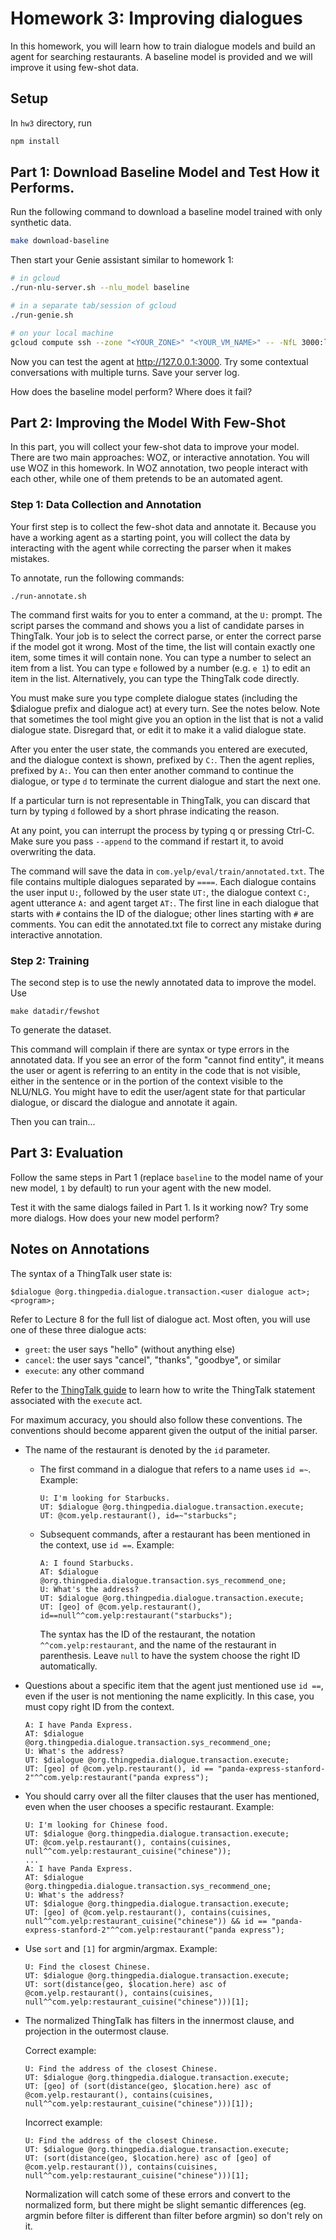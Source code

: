 # Homework 3: Improving dialogues

In this homework, you will learn how to train dialogue models and build an agent for searching restaurants. A baseline model is provided and we will improve it using few-shot data.

## Setup
In `hw3` directory, run 
```bash
npm install
```

## Part 1: Download Baseline Model and Test How it Performs. 
Run the following command to download a baseline model trained with only synthetic data. 
```bash
make download-baseline
```

Then start your Genie assistant similar to homework 1:
```bash
# in gcloud
./run-nlu-server.sh --nlu_model baseline

# in a separate tab/session of gcloud
./run-genie.sh

# on your local machine 
gcloud compute ssh --zone "<YOUR_ZONE>" "<YOUR_VM_NAME>" -- -NfL 3000:localhost:3000
```

Now you can test the agent at http://127.0.0.1:3000. Try some contextual conversations with multiple turns. Save your server log. 

How does the baseline model perform? Where does it fail? 


## Part 2: Improving the Model With Few-Shot

In this part, you will collect your few-shot data to improve your model. There are two main approaches:
WOZ, or interactive annotation. You will use WOZ in this homework.
In WOZ annotation, two people interact with each other, while one of them pretends to be an automated agent.

### Step 1: Data Collection and Annotation

Your first step is to collect the few-shot data and annotate it. Because you have a working agent as a starting
point, you will collect the data by interacting with the agent while correcting the parser when it makes mistakes.

To annotate, run the following commands:
```
./run-annotate.sh
```

The command first waits for you to enter a command, at the `U:` prompt. The script parses the command and shows you a list of candidate
parses in ThingTalk. Your job is to select the correct parse, or enter the correct parse if the model got it wrong.
Most of the time, the list will contain exactly one item, some times it will contain none. You can type a number to
select an item from a list.  You can type `e` followed by a number (e.g. `e 1`) to edit an item in the list.
Alternatively, you can type the ThingTalk code directly.

You must make sure you type complete dialogue states (including the $dialogue prefix and dialogue act) at every turn.
See the notes below. Note that sometimes the tool might give you an option in the list that is not a valid dialogue state.
Disregard that, or edit it to make it a valid dialogue state.

After you enter the user state, the commands you entered are executed, and the dialogue context is shown, prefixed
by `C:`. Then the agent replies, prefixed by `A:`. You can then enter another command to continue the dialogue, or
type `d` to terminate the current dialogue and start the next one.

If a particular turn is not representable in ThingTalk, you can discard that turn by typing `d` followed by a short phrase indicating the reason.

At any point, you can interrupt the process by typing q or pressing Ctrl-C. Make sure you pass `--append` to
the command if restart it, to avoid overwriting the data.

The command will save the data in `com.yelp/eval/train/annotated.txt`. The file contains multiple dialogues separated
by `====`. Each dialogue contains the user input `U:`, followed by the user state `UT:`, the dialogue context `C:`,
agent utterance `A:` and agent target `AT:`. The first line in each dialogue that starts with `#` contains the ID
of the dialogue; other lines starting with `#` are comments. You can edit the annotated.txt file to correct
any mistake during interactive annotation.

### Step 2: Training

The second step is to use the newly annotated data to improve the model.
Use
```
make datadir/fewshot
```
To generate the dataset.

This command will complain if there are syntax or type errors in the annotated data. If you see an error
of the form "cannot find entity", it means the user or agent is referring to an entity in the code that is
not visible, either in the sentence or in the portion of the context visible to the NLU/NLG. You might have
to edit the user/agent state for that particular dialogue, or discard the dialogue and annotate it again.

Then you can train...


## Part 3: Evaluation
Follow the same steps in Part 1 (replace `baseline` to the model name of your new model, `1` by default) to run your agent with the new model. 

Test it with the same dialogs failed in Part 1. Is it working now? Try some more dialogs. How does your new model perform? 

## Notes on Annotations

The syntax of a ThingTalk user state is:
```
$dialogue @org.thingpedia.dialogue.transaction.<user dialogue act>;
<program>;
```
Refer to Lecture 8 for the full list of dialogue act. Most often, you will use one of these three dialogue acts:
- `greet`: the user says "hello" (without anything else)
- `cancel`: the user says "cancel", "thanks", "goodbye", or similar
- `execute`: any other command

Refer to the [ThingTalk guide](https://wiki.almond.stanford.edu/thingtalk/guide) to learn how to write
the ThingTalk statement associated with the `execute` act.

For maximum accuracy, you should also follow these conventions. The conventions should become apparent
given the output of the initial parser.

- The name of the restaurant is denoted by the `id` parameter.

  - The first command in a dialogue that refers to a name uses `id =~`. Example:
    ```
    U: I'm looking for Starbucks.
    UT: $dialogue @org.thingpedia.dialogue.transaction.execute;
    UT: @com.yelp.restaurant(), id=~"starbucks";
    ```
  - Subsequent commands, after a restaurant has been mentioned in the context, use `id ==`. Example:
    ```
    A: I found Starbucks.
    AT: $dialogue @org.thingpedia.dialogue.transaction.sys_recommend_one;
    U: What's the address?
    UT: $dialogue @org.thingpedia.dialogue.transaction.execute;
    UT: [geo] of @com.yelp.restaurant(), id==null^^com.yelp:restaurant("starbucks");
    ```
    
    The syntax has the ID of the restaurant, the notation `^^com.yelp:restaurant`, and the name of the
    restaurant in parenthesis. Leave `null` to have the system choose the right ID automatically.

- Questions about a specific item that the agent just mentioned use `id ==`, even if the user is not
  mentioning the name explicitly. In this case, you must copy right ID from the context.
  
  ```
  A: I have Panda Express.
  AT: $dialogue @org.thingpedia.dialogue.transaction.sys_recommend_one;
  U: What's the address?
  UT: $dialogue @org.thingpedia.dialogue.transaction.execute;
  UT: [geo] of @com.yelp.restaurant(), id == "panda-express-stanford-2"^^com.yelp:restaurant("panda express");
  ```

- You should carry over all the filter clauses that the user has mentioned, even when the user chooses
  a specific restaurant. Example:
  
  ```
  U: I'm looking for Chinese food.
  UT: $dialogue @org.thingpedia.dialogue.transaction.execute;
  UT: @com.yelp.restaurant(), contains(cuisines, null^^com.yelp:restaurant_cuisine("chinese"));
  ...
  A: I have Panda Express.
  AT: $dialogue @org.thingpedia.dialogue.transaction.sys_recommend_one;
  U: What's the address?
  UT: $dialogue @org.thingpedia.dialogue.transaction.execute;
  UT: [geo] of @com.yelp.restaurant(), contains(cuisines, null^^com.yelp:restaurant_cuisine("chinese")) && id == "panda-express-stanford-2"^^com.yelp:restaurant("panda express");
  ```

- Use `sort` and `[1]` for argmin/argmax. Example:

  ```
  U: Find the closest Chinese.
  UT: $dialogue @org.thingpedia.dialogue.transaction.execute;
  UT: sort(distance(geo, $location.here) asc of @com.yelp.restaurant(), contains(cuisines, null^^com.yelp:restaurant_cuisine("chinese")))[1];
  ```

- The normalized ThingTalk has filters in the innermost clause, and projection in the outermost clause.

  Correct example:
  ```
  U: Find the address of the closest Chinese.
  UT: $dialogue @org.thingpedia.dialogue.transaction.execute;
  UT: [geo] of (sort(distance(geo, $location.here) asc of @com.yelp.restaurant(), contains(cuisines, null^^com.yelp:restaurant_cuisine("chinese")))[1]);
  ```

  Incorrect example:
  ```
  U: Find the address of the closest Chinese.
  UT: $dialogue @org.thingpedia.dialogue.transaction.execute;
  UT: (sort(distance(geo, $location.here) asc of [geo] of @com.yelp.restaurant()), contains(cuisines, null^^com.yelp:restaurant_cuisine("chinese")))[1];
  ```
  
  Normalization will catch some of these errors and convert to the normalized form, but there might
  be slight semantic differences (eg. argmin before filter is different than filter before argmin) so don't rely on it.

